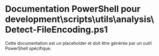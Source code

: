 # Documentation PowerShell pour development\scripts\utils\analysis\Detect-FileEncoding.ps1

Cette documentation est un placeholder et doit être générée par un outil PowerShell spécifique.
